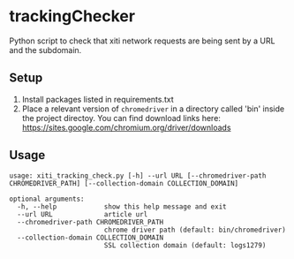 # trackingChecker

Python script to check that xiti network requests are being sent by a URL and the subdomain.

## Setup
1. Install packages listed in requirements.txt
2. Place a relevant version of `chromedriver` in a directory called 'bin' inside the project directoy. You can find download links here: https://sites.google.com/chromium.org/driver/downloads

## Usage
```
usage: xiti_tracking_check.py [-h] --url URL [--chromedriver-path CHROMEDRIVER_PATH] [--collection-domain COLLECTION_DOMAIN]

optional arguments:
  -h, --help            show this help message and exit
  --url URL             article url
  --chromedriver-path CHROMEDRIVER_PATH
                        chrome driver path (default: bin/chromedriver)
  --collection-domain COLLECTION_DOMAIN
                        SSL collection domain (default: logs1279)
```